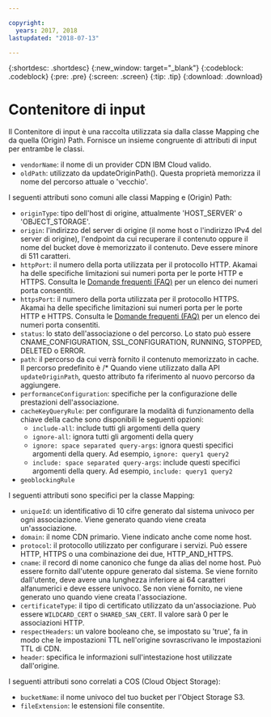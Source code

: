 ```yaml
---

copyright:
  years: 2017, 2018
lastupdated: "2018-07-13"

---
```


{:shortdesc: .shortdesc}
{:new_window: target="_blank"}
{:codeblock: .codeblock}
{:pre: .pre}
{:screen: .screen}
{:tip: .tip}
{:download: .download}

# Contenitore di input
Il Contenitore di input è una raccolta utilizzata sia dalla classe Mapping che da quella (Origin) Path.  Fornisce un insieme congruente di attributi di input per entrambe le classi.

* `vendorName`: il nome di un provider CDN IBM Cloud valido.
* `oldPath`: utilizzato da updateOriginPath(). Questa proprietà memorizza il nome del percorso attuale o 'vecchio'.

I seguenti attributi sono comuni alle classi Mapping e (Origin) Path:
* `originType`: tipo dell'host di origine, attualmente 'HOST_SERVER' o 'OBJECT_STORAGE'.
* `origin`: l'indirizzo del server di origine (il nome host o l'indirizzo IPv4 del server di origine), l'endpoint da cui recuperare il contenuto oppure il nome del bucket dove è memorizzato il contenuto. Deve essere minore di 511 caratteri.
* `httpPort`: il numero della porta utilizzata per il protocollo HTTP. Akamai ha delle specifiche limitazioni sui numeri porta per le porte HTTP e HTTPS. Consulta le [Domande frequenti (FAQ)](faqs.html#are-there-any-restrictions-on-what-http-and-https-port-numbers-are-allowed-for-akamai-) per un elenco dei numeri porta consentiti.
* `httpsPort`: il numero della porta utilizzata per il protocollo HTTPS. Akamai ha delle specifiche limitazioni sui numeri porta per le porte HTTP e HTTPS. Consulta le [Domande frequenti (FAQ)](faqs.html#are-there-any-restrictions-on-what-http-and-https-port-numbers-are-allowed-for-akamai-) per un elenco dei numeri porta consentiti.
* `status`: lo stato dell'associazione o del percorso. Lo stato può essere CNAME_CONFIGURATION, SSL_CONFIGURATION, RUNNING, STOPPED, DELETED o ERROR.
* `path`: il percorso da cui verrà fornito il contenuto memorizzato in cache. Il percorso predefinito è /\* Quando viene utilizzato dalla API `updateOriginPath`, questo attributo fa riferimento al nuovo percorso da aggiungere.
* `performanceConfiguration`: specifiche per la configurazione delle prestazioni dell'associazione.
* `cacheKeyQueryRule`: per configurare la modalità di funzionamento della chiave della cache sono disponibili le seguenti opzioni:
  * `include-all`: include tutti gli argomenti della query
  * `ignore-all`: ignora tutti gli argomenti della query
  * `ignore: space separated query-args`: ignora questi specifici argomenti della query. Ad esempio, `ignore: query1 query2`
  * `include: space separated query-args`: include questi specifici argomenti della query. Ad esempio, `include: query1 query2`
* `geoblockingRule`

I seguenti attributi sono specifici per la classe Mapping:

* `uniqueId`: un identificativo di 10 cifre generato dal sistema univoco per ogni associazione. Viene generato quando viene creata un'associazione.
* `domain`: il nome CDN primario. Viene indicato anche come nome host.
* `protocol`: il protocollo utilizzato per configurare i servizi. Può essere HTTP, HTTPS o una combinazione dei due, HTTP_AND_HTTPS.
* `cname`: il record di nome canonico che funge da alias del nome host. Può essere fornito dall'utente oppure generato dal sistema. Se viene fornito dall'utente, deve avere una lunghezza inferiore ai 64 caratteri alfanumerici e deve essere univoco. Se non viene fornito, ne viene generato uno quando viene creata l'associazione.
* `certificateType`: il tipo di certificato utilizzato da un'associazione. Può essere `WILDCARD_CERT` o `SHARED_SAN_CERT`. Il valore sarà 0 per le associazioni HTTP.
* `respectHeaders`: un valore booleano che, se impostato su 'true', fa in modo che le impostazioni TTL nell'origine sovrascrivano le impostazioni TTL di CDN.
* `header`: specifica le informazioni sull'intestazione host utilizzate dall'origine.

I seguenti attributi sono correlati a COS (Cloud Object Storage):  
* `bucketName`: il nome univoco del tuo bucket per l'Object Storage S3.  
* `fileExtension`: le estensioni file consentite.
